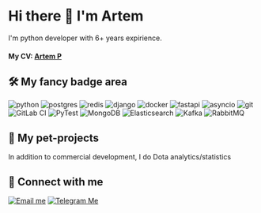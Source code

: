# Hi there 👋 I'm Artem

I'm python developer with 6+ years expirience.

#### My CV: [Artem P](https://career.habr.com/artemps)

## 🛠 My fancy badge area

![python](https://img.shields.io/badge/python%20-%2314354C.svg?&style=for-the-badge&logo=python&logoColor=white)
![postgres](https://img.shields.io/badge/postgres-%23316192.svg?&style=for-the-badge&logo=postgresql&logoColor=white)
![redis](https://img.shields.io/badge/redis%20-%23CC0000.svg?&style=for-the-badge&logo=redis&logoColor=white)
![django](https://img.shields.io/badge/django%20-%23092E20.svg?&style=for-the-badge&logo=django&logoColor=white)
![docker](https://img.shields.io/badge/docker-%232496ED.svg?&style=for-the-badge&logo=docker&logoColor=white)
![fastapi](https://img.shields.io/badge/fastapi%20-%2313988a.svg?&style=for-the-badge&logo=fastapi&logoColor=white)
![asyncio](https://img.shields.io/badge/asyncio-%2300BAFF.svg?&style=for-the-badge&logo=python&logoColor=white)
![git](https://img.shields.io/badge/git%20-%23F05033.svg?&style=for-the-badge&logo=git&logoColor=white)
![GitLab CI](https://img.shields.io/badge/gitlab%20ci-%23181717.svg?style=for-the-badge&logo=gitlab&logoColor=white)
![PyTest](https://img.shields.io/badge/pytest-%230A9EDC.svg?&style=for-the-badge&logo=pytest&logoColor=white)
![MongoDB](https://img.shields.io/badge/mongodb-%2347A248.svg?&style=for-the-badge&logo=mongodb&logoColor=white)
![Elasticsearch](https://img.shields.io/badge/elasticsearch-%23005571.svg?&style=for-the-badge&logo=elasticsearch&logoColor=white)
![Kafka](https://img.shields.io/badge/kafka-%23231F20.svg?&style=for-the-badge&logo=apache-kafka&logoColor=white)
![RabbitMQ](https://img.shields.io/badge/rabbitmq-%23FF6600.svg?&style=for-the-badge&logo=rabbitmq&logoColor=white)

## 🐶 My pet-projects

In addition to commercial development, I do Dota analytics/statistics

## 🤝 Connect with me

[![Email me](https://img.shields.io/badge/me@vas3k.ru%20-%23E62B1E.svg?&style=for-the-badge&logo=mail.ru&logoColor=white)](mailto:fised@mail.ru) [![Telegram Me](https://img.shields.io/badge/Telegram-2CA5E0?style=for-the-badge&logo=telegram&logoColor=white)](https://t.me/fised)
